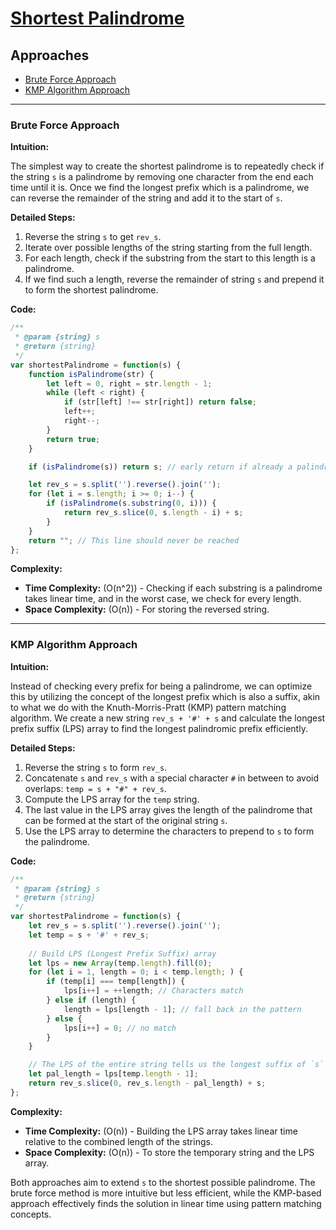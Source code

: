 # [Shortest Palindrome](https://leetcode.com/problems/shortest-palindrome/)

## Approaches
- [Brute Force Approach](#brute-force-approach)
- [KMP Algorithm Approach](#kmp-algorithm-approach)

---

### Brute Force Approach

**Intuition:**

The simplest way to create the shortest palindrome is to repeatedly check if the string `s` is a palindrome by removing one character from the end each time until it is. Once we find the longest prefix which is a palindrome, we can reverse the remainder of the string and add it to the start of `s`.

**Detailed Steps:**
1. Reverse the string `s` to get `rev_s`.
2. Iterate over possible lengths of the string starting from the full length.
3. For each length, check if the substring from the start to this length is a palindrome.
4. If we find such a length, reverse the remainder of string `s` and prepend it to form the shortest palindrome.

**Code:**

```javascript
/**
 * @param {string} s
 * @return {string}
 */
var shortestPalindrome = function(s) {
    function isPalindrome(str) {
        let left = 0, right = str.length - 1;
        while (left < right) {
            if (str[left] !== str[right]) return false;
            left++;
            right--;
        }
        return true;
    }

    if (isPalindrome(s)) return s; // early return if already a palindrome

    let rev_s = s.split('').reverse().join('');
    for (let i = s.length; i >= 0; i--) {
        if (isPalindrome(s.substring(0, i))) {
            return rev_s.slice(0, s.length - i) + s;
        }
    }
    return ""; // This line should never be reached
};
```

**Complexity:**

- **Time Complexity:** \(O(n^2)\) - Checking if each substring is a palindrome takes linear time, and in the worst case, we check for every length.
- **Space Complexity:** \(O(n)\) - For storing the reversed string.

---

### KMP Algorithm Approach

**Intuition:**

Instead of checking every prefix for being a palindrome, we can optimize this by utilizing the concept of the longest prefix which is also a suffix, akin to what we do with the Knuth-Morris-Pratt (KMP) pattern matching algorithm. We create a new string `rev_s + '#' + s` and calculate the longest prefix suffix (LPS) array to find the longest palindromic prefix efficiently.

**Detailed Steps:**
1. Reverse the string `s` to form `rev_s`.
2. Concatenate `s` and `rev_s` with a special character `#` in between to avoid overlaps: `temp = s + "#" + rev_s`.
3. Compute the LPS array for the `temp` string.
4. The last value in the LPS array gives the length of the palindrome that can be formed at the start of the original string `s`.
5. Use the LPS array to determine the characters to prepend to `s` to form the palindrome.

**Code:**

```javascript
/**
 * @param {string} s
 * @return {string}
 */
var shortestPalindrome = function(s) {
    let rev_s = s.split('').reverse().join('');
    let temp = s + '#' + rev_s;
    
    // Build LPS (Longest Prefix Suffix) array
    let lps = new Array(temp.length).fill(0);
    for (let i = 1, length = 0; i < temp.length; ) {
        if (temp[i] === temp[length]) {
            lps[i++] = ++length; // Characters match
        } else if (length) {
            length = lps[length - 1]; // fall back in the pattern
        } else {
            lps[i++] = 0; // no match
        }
    }

    // The LPS of the entire string tells us the longest suffix of `s` which is palindromic
    let pal_length = lps[temp.length - 1];
    return rev_s.slice(0, rev_s.length - pal_length) + s;
};
```

**Complexity:**

- **Time Complexity:** \(O(n)\) - Building the LPS array takes linear time relative to the combined length of the strings.
- **Space Complexity:** \(O(n)\) - To store the temporary string and the LPS array.

Both approaches aim to extend `s` to the shortest possible palindrome. The brute force method is more intuitive but less efficient, while the KMP-based approach effectively finds the solution in linear time using pattern matching concepts.

